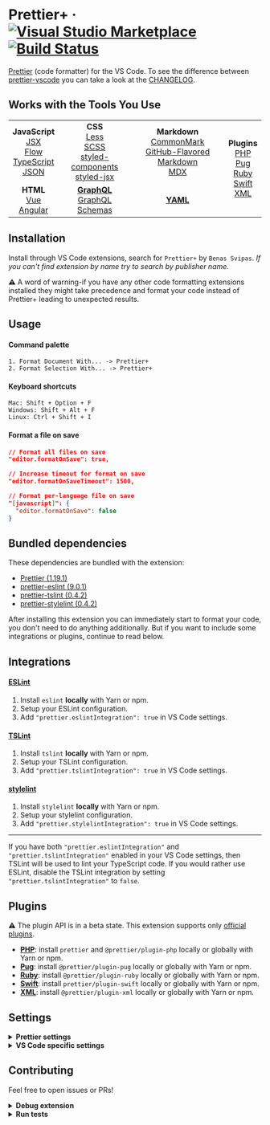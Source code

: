 # Prettier+ &middot; [![Visual Studio Marketplace](https://img.shields.io/visual-studio-marketplace/v/svipas.prettier-plus.svg)](https://marketplace.visualstudio.com/items?itemName=svipas.prettier-plus) [![Build Status](https://dev.azure.com/svipas/svipas/_apis/build/status/svipas.vscode-prettier-plus?branchName=master)](https://dev.azure.com/svipas/svipas/_build/latest?definitionId=4&branchName=master)

[Prettier](https://prettier.io) (code formatter) for the VS Code. To see the difference between [prettier-vscode](https://github.com/prettier/prettier-vscode) you can take a look at the [CHANGELOG](https://github.com/svipas/vscode-prettier-plus/blob/master/CHANGELOG.md).

## Works with the Tools You Use

<table>
  <tr align="center">
    <td>
      <strong>JavaScript</strong>
      <br />
      <a href="https://facebook.github.io/jsx">JSX</a>
      <br />
      <a href="https://flow.org">Flow</a>
      <br />
      <a href="https://www.typescriptlang.org">TypeScript</a>
      <br />
      <a href="https://json.org">JSON</a>
    </td>
    <td>
      <strong>CSS</strong>
      <br />
      <a href="http://lesscss.org">Less</a>
      <br />
      <a href="https://sass-lang.com">SCSS</a>
      <br />
      <a href="https://styled-components.com">styled-components</a>
      <br />
      <a href="https://github.com/zeit/styled-jsx">styled-jsx</a>
    </td>
    <td>
      <strong>Markdown</strong>
      <br />
      <a href="https://commonmark.org">CommonMark</a>
      <br />
      <a href="https://github.github.com/gfm">GitHub-Flavored Markdown</a>
      <br />
      <a href="https://mdxjs.com">MDX</a>
    </td>
    <td rowspan="2">
      <strong>Plugins</strong>
      <br />
      <a href="https://github.com/prettier/plugin-php">PHP</a>
      <br />
      <a href="https://github.com/prettier/plugin-pug">Pug</a>
      <br />
      <a href="https://github.com/prettier/plugin-ruby">Ruby</a>
      <br />
      <a href="https://github.com/prettier/plugin-swift">Swift</a>
      <br />
      <a href="https://github.com/prettier/plugin-xml">XML</a>
    </td>
  </tr>
  <tr align="center">
    <td>
      <strong>HTML</strong>
      <br />
      <a href="https://vuejs.org">Vue</a>
      <br />
      <a href="https://angular.io">Angular</a>
    </td>
    <td>
      <strong><a href="https://graphql.org">GraphQL</a></strong>
      <br />
      <a href="https://graphql.org/learn/schema">GraphQL Schemas</a>
    </td>
    <td>
      <strong><a href="https://yaml.org">YAML</a></strong>
    </td>
  </tr>
</table>

## Installation

Install through VS Code extensions, search for `Prettier+` by `Benas Svipas`. _If you can't find extension by name try to search by publisher name._

&#x26a0; A word of warning-if you have any other code formatting extensions installed they might take precedence and format your code instead of Prettier+ leading to unexpected results.

## Usage

#### Command palette

```
1. Format Document With... -> Prettier+
2. Format Selection With... -> Prettier+
```

#### Keyboard shortcuts

```
Mac: Shift + Option + F
Windows: Shift + Alt + F
Linux: Ctrl + Shift + I
```

#### Format a file on save

```json
// Format all files on save
"editor.formatOnSave": true,

// Increase timeout for format on save
"editor.formatOnSaveTimeout": 1500,

// Format per-language file on save
"[javascript]": {
  "editor.formatOnSave": false
}
```

## Bundled dependencies

These dependencies are bundled with the extension:

- [Prettier (1.19.1)](https://github.com/prettier/prettier)
- [prettier-eslint (9.0.1)](https://github.com/prettier/prettier-eslint)
- [prettier-tslint (0.4.2)](https://github.com/azz/prettier-tslint)
- [prettier-stylelint (0.4.2)](https://github.com/hugomrdias/prettier-stylelint)

After installing this extension you can immediately start to format your code, you don't need to do anything additionally. But if you want to include some integrations or plugins, continue to read below.

## Integrations

#### [ESLint](https://github.com/prettier/prettier-eslint)

1. Install `eslint` **locally** with Yarn or npm.
2. Setup your ESLint configuration.
3. Add `"prettier.eslintIntegration": true` in VS Code settings.

#### [TSLint](https://github.com/azz/prettier-tslint)

1. Install `tslint` **locally** with Yarn or npm.
2. Setup your TSLint configuration.
3. Add `"prettier.tslintIntegration": true` in VS Code settings.

#### [stylelint](https://github.com/hugomrdias/prettier-stylelint)

1. Install `stylelint` **locally** with Yarn or npm.
2. Setup your stylelint configuration.
3. Add `"prettier.stylelintIntegration": true` in VS Code settings.

<hr>

If you have both `"prettier.eslintIntegration"` and `"prettier.tslintIntegration"` enabled in your VS Code settings, then TSLint will be used to lint your TypeScript code. If you would rather use ESLint, disable the TSLint integration by setting `"prettier.tslintIntegration"` to `false`.

## Plugins

&#x26a0; The plugin API is in a beta state. This extension supports only [official plugins](https://prettier.io/docs/en/plugins.html#official-plugins).

- **[PHP](https://github.com/prettier/plugin-php)**: install `prettier` and `@prettier/plugin-php` locally or globally with Yarn or npm.
- **[Pug](https://github.com/prettier/plugin-pug)**: install `@prettier/plugin-pug` locally or globally with Yarn or npm.
- **[Ruby](https://github.com/prettier/plugin-ruby)**: install `@prettier/plugin-ruby` locally or globally with Yarn or npm.
- **[Swift](https://github.com/prettier/plugin-swift)**: install `prettier/plugin-swift` locally or globally with Yarn or npm.
- **[XML](https://github.com/prettier/plugin-xml)**: install `@prettier/plugin-xml` locally or globally with Yarn or npm.

## Settings

<details>
<summary><strong>Prettier settings</strong></summary>

Settings will be read from (listed by priority):

1. [Prettier config file](https://prettier.io/docs/en/configuration.html)
2. `.editorconfig`

Or if there's no Prettier config file:

1. `.editorconfig`
2. VS Code settings (described below with their defaults)

#### prettier.printWidth (default: 80)

Specify the line length that the printer will wrap on. [Learn more here.](https://prettier.io/docs/en/options.html#print-width)

#### prettier.tabWidth (default: 2)

Specify the number of spaces per indentation-level. [Learn more here.](https://prettier.io/docs/en/options.html#tab-width)

#### prettier.singleQuote (default: false)

Use single quotes instead of double quotes. [Learn more here.](https://prettier.io/docs/en/options.html#quotes)

#### prettier.trailingComma (default: 'none')

Print trailing commas wherever possible when multi-line. (A single-line array, for example, never gets trailing commas.) [Learn more here.](https://prettier.io/docs/en/options.html#trailing-commas)

Valid options:

- `"none"` - No trailing commas.
- `"es5"` - Trailing commas where valid in ES5 (objects, arrays, etc.)
- `"all"` - Trailing commas wherever possible (including function arguments). This requires node 8 or a transform.

#### prettier.bracketSpacing (default: true)

Print spaces between brackets in object literals. [Learn more here.](https://prettier.io/docs/en/options.html#bracket-spacing)

#### prettier.jsxBracketSameLine (default: false)

Put the `>` of a multi-line JSX element at the end of the last line instead of being alone on the next line (does not apply to self closing elements). [Learn more here.](https://prettier.io/docs/en/options.html#jsx-brackets)

#### prettier.parser (default: '')

Specify which parser to use. [Learn more here.](https://prettier.io/docs/en/options.html#parser)

&#x26a0; Prettier automatically infers the parser from the input file path, so you shouldn't have to change this setting.

Both the `babel` and `flow` parsers support the same set of JavaScript features (including Flow type annotations). They might differ in some edge cases, so if you run into one of those you can try `flow` instead of `babel`.

Valid options:

- `""` - Automatically infers the parser from the input file path.
- `"babel"` - Via `@babel/parser` named `babylon` until v1.16.0
- `"babel-flow"` - Same as `babel` but enables Flow parsing explicitly to avoid ambiguity. First available in v1.16.0
- `"flow"` - Via `flow-parser`
- `"typescript"` - Via `@typescript-eslint/typescript-estree`. First available in v1.4.0
- `"css"` - Via `postcss-scss` and `postcss-less`, autodetects which to use. First available in v1.7.1
- `"scss"` - Same parsers as `css`, prefers `postcss-scss`. First available in v1.7.1
- `"less"` - Same parsers as `css`, prefers `postcss-less`. First available in v1.7.1
- `"json"` - Via `@babel/parser parseExpression`. First available in v1.5.0
- `"json5"` - Same parser as `json`, but outputs as `json5`. First available in v1.13.0
- `"json-stringify"` - Same parser as `json`, but outputs like `JSON.stringify`. First available in v1.13.0
- `"graphql"` - Via `graphql/language`. First available in v1.5.0
- `"markdown"` - Via `remark-parse`. First available in v1.8.0
- `"mdx"` - Via `remark-parse` and `@mdx-js/mdx`. First available in v1.15.0
- `"html"` - Via `angular-html-parser`. First available in 1.15.0
- `"vue"` - Same parser as `html`, but also formats vue-specific syntax. First available in 1.10.0
- `"angular"` - Same parser as `html`, but also formats angular-specific syntax via `angular-estree-parser`. First available in 1.15.0
- `"lwc"` - Same parser as `html`, but also formats LWC-specific syntax for unquoted template attributes. First available in 1.17.0
- `"yaml` - Via `yaml` and `yaml-unist-parser`. First available in 1.14.0

#### prettier.semi (default: true)

Print semicolons at the ends of statements. [Learn more here.](https://prettier.io/docs/en/options.html#semicolons)

#### prettier.useTabs (default: false)

Indent lines with tabs instead of spaces. [Learn more here.](https://prettier.io/docs/en/options.html#tabs)

#### prettier.proseWrap (default: 'preserve')

By default, Prettier will wrap markdown text as-is since some services use a linebreak-sensitive renderer, e.g. GitHub comment and BitBucket. In some cases you may want to rely on editor/viewer soft wrapping instead, so this option allows you to opt out with `"never"`. [Learn more here.](https://prettier.io/docs/en/options.html#prose-wrap)

Valid options:

- `"preserve"` - Wrap prose as-is. First available in v1.9.0
- `"always"` - Wrap prose if it exceeds the print width.
- `"never"` - Do not wrap prose.

#### prettier.arrowParens (default: 'avoid')

Include parentheses around a sole arrow function parameter. [Learn more here.](https://prettier.io/docs/en/options.html#arrow-function-parentheses)

Valid options:

- `"avoid"` - Omit parens when possible. Example: `x => x`
- `"always"` - Always include parens. Example: `(x) => x`

#### prettier.jsxSingleQuote (default: false)

Use single quotes instead of double quotes in JSX. [Learn more here.](https://prettier.io/docs/en/options.html#jsx-quotes)

#### prettier.htmlWhitespaceSensitivity (default: 'css')

Specify the global whitespace sensitivity for HTML files. [Learn more here.](https://prettier.io/docs/en/options.html#html-whitespace-sensitivity)

Valid options:

- `"css"` - Respect the default value of CSS `display` property.
- `"strict"` - Whitespaces are considered sensitive.
- `"ignore"` - Whitespaces are considered insensitive.

#### prettier.vueIndentScriptAndStyle (default: false)

Whether or not to indent the code inside `<script>` and `<style>` tags in Vue files. Some people (like the creator of Vue) don’t indent to save an indentation level, but this might break code folding in your editor. [Learn more here.](https://prettier.io/docs/en/options.html#vue-files-script-and-style-tags-indentation)

Valid options:

- `"false"` - Do not indent script and style tags in Vue files.
- `"true"` - Indent script and style tags in Vue files.

#### prettier.endOfLine (default: 'auto')

Specify the end of line used by Prettier. [Learn more here.](https://prettier.io/docs/en/options.html#end-of-line)

Valid options:

- `"auto"` - Maintain existing line endings (mixed values within one file are normalised by looking at what's used after the first line)
- `"lf"` - Line Feed only (`\n`), common on Linux and macOS as well as inside git repos
- `"crlf"` - Carriage Return + Line Feed characters (`\r\n`), common on Windows
- `"cr"` - Carriage Return character only (`\r`), used very rarely

#### prettier.quoteProps (default: 'as-needed')

Change when properties in objects are quoted. [Learn more here.](https://prettier.io/docs/en/options.html#quote-props)

Valid options:

- `"as-needed"` - Only add quotes around object properties where required.
- `"consistent"` - If at least one property in an object requires quotes, quote all properties.
- `"preserve"` - Respect the input use of quotes in object properties.

</details>

<details>
<summary><strong>VS Code specific settings</strong></summary>

These settings are specific to VS Code and need to be set in the VS Code settings file. See the [documentation](https://code.visualstudio.com/docs/getstarted/settings) for how to do that.

#### prettier.eslintIntegration (default: false)

Use [prettier-eslint](https://github.com/prettier/prettier-eslint) to format **JavaScript, TypeScript and Vue**.

#### prettier.tslintIntegration (default: false)

Use [prettier-tslint](https://github.com/azz/prettier-tslint) to format **TypeScript**.

#### prettier.stylelintIntegration (default: false)

Use [prettier-stylelint](https://github.com/hugomrdias/prettier-stylelint) to format **CSS, SCSS and Less**.

#### prettier.requireConfig (default: false)

Require a config file to format code.

#### prettier.ignorePath (default: .prettierignore)

Path to a `.prettierignore` or similar file such as `.gitignore`. Files which match will not be formatted. Set to `null` to not read ignore files. **Restart required.**

#### prettier.disableLanguages (default: [])

List of languages IDs to ignore. **Restart required.** _Disabling a language enabled in a parent folder will prevent formatting instead of letting any other formatter to run._

</details>

## Contributing

Feel free to open issues or PRs!

<details>
<summary><strong>Debug extension</strong></summary>

- Open this repository inside VS Code.
- Run `Debug: Select and Start Debugging` from command palette or open debug sidebar.
- Select `Launch extension`.

</details>

<details>
<summary><strong>Run tests</strong></summary>

- Run tests from terminal via `yarn test`

</details>
